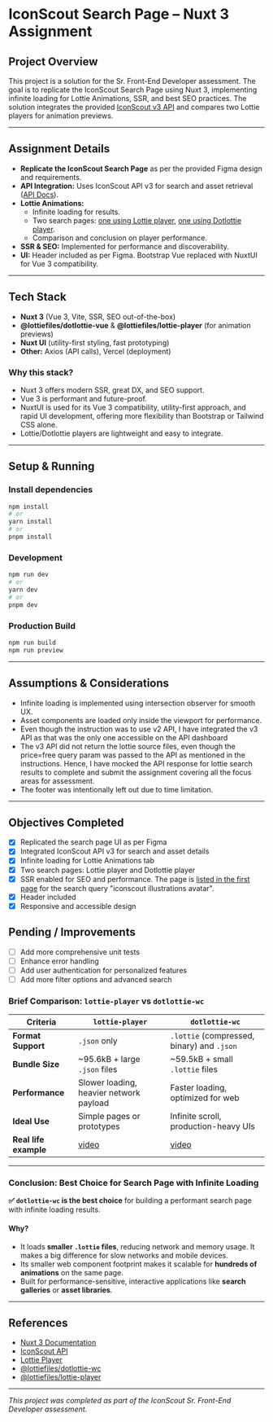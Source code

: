 # IconScout Search Page – Nuxt 3 Assignment

## Project Overview
This project is a solution for the Sr. Front-End Developer assessment. The goal is to replicate the IconScout Search Page using Nuxt 3, implementing infinite loading for Lottie Animations, SSR, and best SEO practices. The solution integrates the provided [IconScout v3 API](https://app.swaggerhub.com/apis-docs/rankarpan/iconscout-rest-api/3.0) and compares two Lottie players for animation previews.

---

## Assignment Details
- **Replicate the IconScout Search Page** as per the provided Figma design and requirements.
- **API Integration:** Uses IconScout API v3 for search and asset retrieval ([API Docs](https://app.swaggerhub.com/apis-docs/rankarpan/iconscout-rest-api/3.0)).
- **Lottie Animations:**
  - Infinite loading for results.
  - Two search pages: [one using Lottie player](https://iconscout-assignment.vercel.app/lottie-animations?lottieFormat=lottie), [one using Dotlottie player](https://iconscout-assignment.vercel.app/lottie-animations?lottieFormat=original).
  - Comparison and conclusion on player performance.
- **SSR & SEO:** Implemented for performance and discoverability.
- **UI:** Header included as per Figma. Bootstrap Vue replaced with NuxtUI for Vue 3 compatibility.

---

## Tech Stack
- **Nuxt 3** (Vue 3, Vite, SSR, SEO out-of-the-box)
- **@lottiefiles/dotlottie-vue** & **@lottiefiles/lottie-player** (for animation previews)
- **Nuxt UI** (utility-first styling, fast prototyping)
- **Other:** Axios (API calls), Vercel (deployment)

### Why this stack?
- Nuxt 3 offers modern SSR, great DX, and SEO support.
- Vue 3 is performant and future-proof.
- NuxtUI is used for its Vue 3 compatibility, utility-first approach, and rapid UI development, offering more flexibility than Bootstrap or Tailwind CSS alone.
- Lottie/Dotlottie players are lightweight and easy to integrate.
---

## Setup & Running

### Install dependencies
```bash
npm install
# or
yarn install
# or
pnpm install
```

### Development
```bash
npm run dev
# or
yarn dev
# or
pnpm dev
```

### Production Build
```bash
npm run build
npm run preview
```

---

## Assumptions & Considerations
- Infinite loading is implemented using intersection observer for smooth UX.
- Asset components are loaded only inside the viewport for performance.
- Even though the instruction was to use v2 API, I have integrated the v3 API as that was the only one accessible on the API dashboard
- The v3 API did not return the lottie source files, even though the price=free query param was passed to the API as mentioned in the instructions. Hence, I have mocked the API response for lottie search results to complete and submit the assignment covering all the focus areas for assessment.
- The footer was intentionally left out due to time limitation.

---

## Objectives Completed
- [x] Replicated the search page UI as per Figma
- [x] Integrated IconScout API v3 for search and asset details
- [x] Infinite loading for Lottie Animations tab
- [x] Two search pages: Lottie player and Dotlottie player
- [x] SSR enabled for SEO and performance. The page is [listed in the first page](files/google-results.png) for the search query "iconscout illustrations avatar".
- [x] Header included
- [x] Responsive and accessible design

## Pending / Improvements
- [ ] Add more comprehensive unit tests
- [ ] Enhance error handling
- [ ] Add user authentication for personalized features
- [ ] Add more filter options and advanced search

### **Brief Comparison: `lottie-player` vs `dotlottie-wc`**

| Criteria              | `lottie-player`                         | `dotlottie-wc`                              |
| ------------------    | --------------------------------------- | -------------------------------------       |
| **Format Support**    | `.json` only                            | `.lottie` (compressed, binary) and `.json`  |
| **Bundle Size**       | \~95.6kB + large `.json` files          | \~59.5kB + small `.lottie` files            |
| **Performance**       | Slower loading, heavier network payload | Faster loading, optimized for web           |
| **Ideal Use**         | Simple pages or prototypes              | Infinite scroll, production-heavy UIs       |
| **Real life example** | [video](files/lottie-files.mov)        | [video](files/dotlottie-wc.mov)            |

---

### **Conclusion: Best Choice for Search Page with Infinite Loading**

**✅ `dotlottie-wc` is the best choice** for building a performant search page with infinite loading results.

#### **Why?**

* It loads **smaller `.lottie` files**, reducing network and memory usage. It makes a big difference for slow networks and mobile devices.
* Its smaller web component footprint makes it scalable for **hundreds of animations** on the same page.
* Built for performance-sensitive, interactive applications like **search galleries** or **asset libraries**.

---

## References
- [Nuxt 3 Documentation](https://nuxt.com/docs/getting-started/introduction)
- [IconScout API](https://iconscout.com/api)
- [Lottie Player](https://github.com/lottiefiles/lottie-player)
- [@lottiefiles/dotlottie-wc](https://www.npmjs.com/package/@lottiefiles/dotlottie-wc)
- [@lottiefiles/lottie-player](https://www.npmjs.com/package/@lottiefiles/lottie-player)

---

_This project was completed as part of the IconScout Sr. Front-End Developer assessment._
